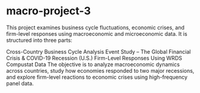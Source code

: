 # macro-project-3
This project examines business cycle fluctuations, economic crises, and firm-level responses using macroeconomic and microeconomic data. It is structured into three parts:

   Cross-Country Business Cycle Analysis
   Event Study – The Global Financial Crisis & COVID-19 Recession (U.S.)
   Firm-Level Responses Using WRDS Compustat Data
The objective is to analyze macroeconomic dynamics across countries, study how economies responded to two major recessions, and explore firm-level reactions to economic crises using high-frequency panel data.
